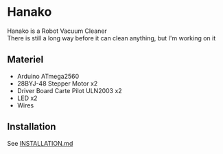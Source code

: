 # Hanako
Hanako is a Robot Vacuum Cleaner<br/>
There is still a long way before it can clean anything, but I'm working on it

## Materiel
 - Arduino ATmega2560
 - 28BYJ-48 Stepper Motor x2
 - Driver Board Carte Pilot ULN2003 x2
 - LED x2
 - Wires
 
## Installation
See [INSTALLATION.md](INSTALLATION.md)
